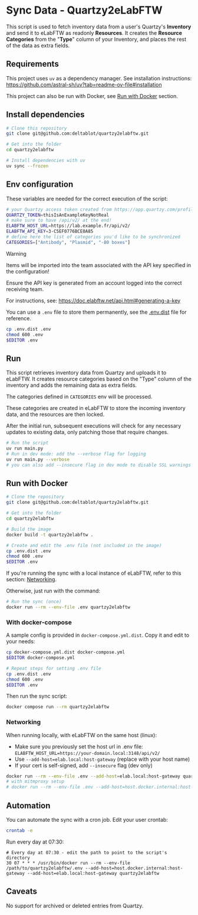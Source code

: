 # Sync Data - Quartzy2eLabFTW

This script is used to fetch inventory data from a user's Quartzy's **Inventory** and send it to eLabFTW as readonly **Resources**.
It creates the **Resource Categories** from the "**Type**" column of your Inventory, and places the rest of the data as extra fields.

## Requirements

This project uses `uv` as a dependency manager. See installation instructions: https://github.com/astral-sh/uv?tab=readme-ov-file#installation

This project can also be run with Docker, see [Run with Docker](#run-with-docker) section.

## Install dependencies

~~~bash
# Clone this repository
git clone git@github.com:deltablot/quartzy2elabftw.git

# Get into the folder
cd quartzy2elabftw

# Install dependencies with uv
uv sync --frozen
~~~

## Env configuration

These variables are needed for the correct execution of the script:

~~~bash
# your Quartzy access token created from https://app.quartzy.com/profile/access-tokens
QUARTZY_TOKEN=thisIsAnExampleKeyNotReal
# make sure to have /api/v2/ at the end!
ELABFTW_HOST_URL=https://lab.example.fr/api/v2/
ELABFTW_API_KEY=3-C5EF0776BCE0A85
# define here the list of categories you'd like to be synchronized
CATEGORIES=["Antibody", "Plasmid", "-80 boxes"]
~~~

> [!WARNING]
> Items will be imported into the team associated with the API key specified in the configuration!
>
> Ensure the API key is generated from an account logged into the correct receiving team.
>
> For instructions, see: https://doc.elabftw.net/api.html#generating-a-key

You can use a `.env` file to store them permanently, see the [.env.dist](./.env.dist) file for reference.

~~~bash
cp .env.dist .env
chmod 600 .env
$EDITOR .env
~~~

## Run

This script retrieves inventory data from Quartzy and uploads it to eLabFTW. It creates resource categories based on the "Type" column of the inventory and adds the remaining data as extra fields.

The categories defined in `CATEGORIES` env will be processed.

These categories are created in eLabFTW to store the incoming inventory data, and the resources are then locked.

After the initial run, subsequent executions will check for any necessary updates to existing data, only patching those that require changes.

~~~bash
# Run the script
uv run main.py
# Run in dev mode: add the --verbose flag for logging
uv run main.py --verbose
# you can also add --insecure flag in dev mode to disable SSL warnings
~~~

## Run with Docker

```bash
# Clone the repository
git clone git@github.com:deltablot/quartzy2elabftw.git

# Get into the folder
cd quartzy2elabftw

# Build the image
docker build -t quartzy2elabftw .

# Create and edit the .env file (not included in the image)
cp .env.dist .env
chmod 600 .env
$EDITOR .env
```

If you're running the sync with a local instance of eLabFTW, refer to this section: [Networking](#Networking).

Otherwise, just run with the command:

```bash
# Run the sync (once)
docker run --rm --env-file .env quartzy2elabftw
```

### With docker-compose

A sample config is provided in `docker-compose.yml.dist`. Copy it and edit to your needs:

```bash
cp docker-compose.yml.dist docker-compose.yml
$EDITOR docker-compose.yml

# Repeat steps for setting .env file
cp .env.dist .env
chmod 600 .env
$EDITOR .env
```

Then run the sync script:

```bash
docker compose run --rm quartzy2elabftw
```

### Networking

When running locally, with eLabFTW on the same host (linux):

- Make sure you previously set the host url in .env file: `ELABFTW_HOST_URL=https://your-domain.local:3148/api/v2/`
- Use `--add-host=elab.local:host-gateway` (replace with your host name)
- If your cert is self-signed, add `--insecure` flag (dev only)

```bash
docker run --rm --env-file .env --add-host=elab.local:host-gateway quartzy2elabftw --insecure
# with mitmproxy setup
# docker run --rm --env-file .env --add-host=host.docker.internal:host-gateway --add-host=elab.local:host-gateway -e HTTP_PROXY=http://host.docker.internal:8080 -e HTTPS_PROXY=http://host.docker.internal:8080 -e NO_PROXY= -e REQUESTS_CA_BUNDLE=/mitmproxy/mitmproxy-ca.pem -v /path/to/your/.mitmproxy:/mitmproxy:ro,Z quartzy2elabftw --insecure
```

## Automation

You can automate the sync with a cron job. Edit your user crontab:

```bash
crontab -e
```

Run every day at 07:30:

```cron
# Every day at 07:30 - edit the path to point to the script's directory
30 07 * * * /usr/bin/docker run --rm --env-file /path/to/quartzy2elabftw/.env --add-host=host.docker.internal:host-gateway --add-host=elab.local:host-gateway quartzy2elabftw
```

## Caveats

No support for archived or deleted entries from Quartzy.
